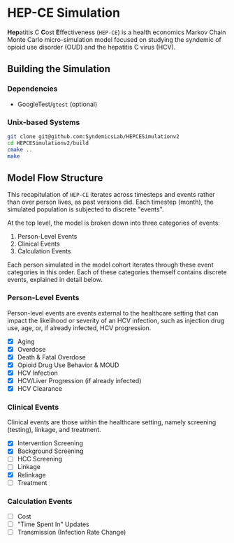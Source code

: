 # HEP-CE Simulation
**Hep**atitis C **C**ost **E**ffectiveness (`HEP-CE`) is a health economics Markov Chain Monte Carlo micro-simulation model focused on studying the syndemic of opioid use disorder (OUD) and the hepatitis C virus (HCV).

## Building the Simulation
### Dependencies
- GoogleTest/`gtest` (optional)

### Unix-based Systems
```sh
git clone git@github.com:SyndemicsLab/HEPCESimulationv2
cd HEPCESimulationv2/build
cmake ..
make
```

## Model Flow Structure
This recapitulation of `HEP-CE` iterates across timesteps and events rather than over person lives, as past versions did. Each timestep (month), the simulated population is subjected to discrete "events".

At the top level, the model is broken down into three categories of events:

1. Person-Level Events
2. Clinical Events
3. Calculation Events

Each person simulated in the model cohort iterates through these event categories in this order.
Each of these categories themself contains discrete events, explained in detail below.

### Person-Level Events
Person-level events are events external to the healthcare setting that can impact the likelihood or severity of an HCV infection, such as injection drug use, age, or, if already infected, HCV progression.

- [X] Aging
- [X] Overdose
- [X] Death & Fatal Overdose
- [X] Opioid Drug Use Behavior & MOUD
- [X] HCV Infection
- [X] HCV/Liver Progression (if already infected)
- [X] HCV Clearance

### Clinical Events
Clinical events are those within the healthcare setting, namely screening (testing), linkage, and treatment.

- [X] Intervention Screening
- [X] Background Screening
- [ ] HCC Screening
- [ ] Linkage
- [X] Relinkage
- [ ] Treatment

### Calculation Events

- [ ] Cost
- [ ] "Time Spent In" Updates
- [ ] Transmission (Infection Rate Change)
